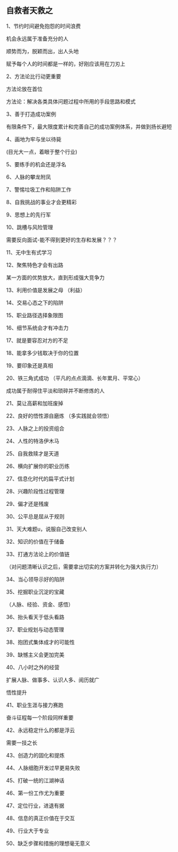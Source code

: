 ## 自救者天救之



1、节约时间避免抱怨的时间浪费

机会永远属于准备充分的人

顺势而为，脱颖而出，出人头地

赋予每个人的时间都是一样的，好刚应该用在刀刃上



2、方法论比行动更重要

方法论放在首位

方法论：解决各类具体问题过程中所用的手段思路和模式



3、善于打造成功案例

有限条件下，最大限度累计和完善自己的成功案例体系，并做到扬长避短



4、画地为牢与坐以待毙

(目光大一点，着眼于整个行业)



5、要练手的机会还是浮名



6、人脉的攀龙附凤



7、警惕垃圾工作和陷阱工作

8、自我挑战的事业才会更精彩

9、思想上的先行军

10、跳槽与风险管理

需要反向面试-能不得到更好的生存和发展？？？

11、无中生有式学习

12、聚焦特色才会有出路

某一方面的优势放大，直到形成强大竞争力

13、利用价值是发展之母  （利益）

14、交易心态之下的陷阱

15、职业路径选择象限图

16、细节系统会才有冲击力

17、就是要容忍对方的不足

18、能拿多少钱取决于你的位置

19、要印象还是真相

20、铁三角式成功  （平凡的点点滴滴、长年累月、平常心）

成功属于耐得住平淡和琐碎并不断修炼的人

21、莫让高薪和加班废掉

22、良好的悟性源自磨炼 （多实践就会领悟）

23、人脉之上的投资组合

24、人性的特洛伊木马

25、自我救赎才是天道

26、横向扩展你的职业历练

27、信息化时代的扁平式计划

28、兴趣阶段性过程管理

29、偏才还是残废

30、公平总是屈从于规则

31、天大难题u，说服自己改变别人

32、知识的价值在于储备

33、打通方法论上的价值链

（对问题清晰认识之后，需要拿出切实的方案并转化为强大执行力）

34、当心领导示好的陷阱

35、挖掘职业沉淀的宝藏

（人脉、经验、资金、感悟）

36、抬头看天于低头看路

37、职业规划与动态管理

38、抱团式集体成才的可能性

39、缺憾主义会更加完美

40、八小时之外的经营

扩展人脉、做事多、认识人多、阅历就广

悟性提升

41、职业生涯与接力赛跑

奋斗征程每一个阶段同样重要

42、永远稳定什么的都是浮云

需要一技之长

43、创造力的固化和提炼

44、人脉细胞开发过早更易失败

45、打破一统的江湖神话

46、第一份工作尤为重要

47、定位行业，进退有据

48、信息的真正价值在于交互

49、行业大于专业

50、缺乏步骤和措施的理想毫无意义

